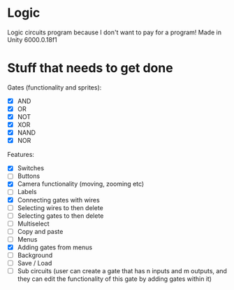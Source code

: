 # Logic
Logic circuits program because I don't want to pay for a program!
Made in Unity 6000.0.18f1

# Stuff that needs to get done

Gates (functionality and sprites):
- [x] AND
- [x] OR
- [x] NOT
- [x] XOR
- [x] NAND
- [x] NOR

Features:
- [x] Switches
- [ ] Buttons
- [x] Camera functionality (moving, zooming etc)
- [ ] Labels
- [x] Connecting gates with wires
- [ ] Selecting wires to then delete
- [ ] Selecting gates to then delete
- [ ] Multiselect
- [ ] Copy and paste
- [ ] Menus
- [x] Adding gates from menus
- [ ] Background
- [ ] Save / Load
- [ ] Sub circuits (user can create a gate that has n inputs and m outputs, and they can edit the functionality of this gate by adding gates within it)
